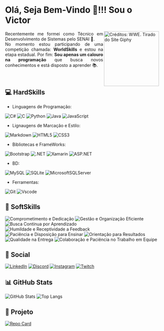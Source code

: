 # Olá, Seja Bem-Vindo 👋!!! Sou o Victor

<img align="right" alt="Créditos: WWE. Tirado do Site Giphy" height="180" src="https://media4.giphy.com/media/v1.Y2lkPTc5MGI3NjExenFkdGk5cTBqbGFrbjJkcGVhMm1qdWh4Mm5nYm10NWY0N2luNG0zNiZlcD12MV9pbnRlcm5hbF9naWZfYnlfaWQmY3Q9Zw/h3u7w8BR07IHDsnzQw/giphy.webp">
<p align="justify">
    Recentemente me formei como Técnico em Desenvolvimento de Sistemas pelo SENAI 🥽. <br/>
  No momento estou participando de uma competição chamada: <strong>WorldSkills</strong> e estou na etapa estadual. Por fim: <strong>Sou apenas um calouro na programação</strong> que busca novos conhecimentos e está disposto a aprender 📚.
</p>
<br/>







## 💻 HardSkills
- Linguagens de Programação:

![C#](https://img.shields.io/badge/C%23-5C2D91?style=for-the-badge&logo=c-sharp&logoColor=white)
![C](https://img.shields.io/badge/C-00599C?style=for-the-badge&logo=c&logoColor=white)
![Python](https://img.shields.io/badge/python-3670A0?style=for-the-badge&logo=python&logoColor=ffdd54)
![Java](https://img.shields.io/badge/java-%23ED8B00.svg?style=for-the-badge&logo=openjdk&logoColor=white)
![JavaScript](https://img.shields.io/badge/JavaScript-F7DF1E?style=for-the-badge&logo=javascript&logoColor=black)

- Lignaugens de Marcação e Estilo:

![Markdown](https://img.shields.io/badge/Markdown-000?style=for-the-badge&logo=markdown)
![HTML5](https://img.shields.io/badge/HTML5-E34F26?style=for-the-badge&logo=html5&logoColor=white)
![CSS3](https://img.shields.io/badge/CSS3-1572B6?style=for-the-badge&logo=css3&logoColor=white)

- Bibliotecas e FrameWorks:

![Bootstrap](https://img.shields.io/badge/-boostrap-0D1117?style=for-the-badge&logo=bootstrap&labelColor=0D1117)
![.NET](https://img.shields.io/badge/.NET-5C2D91?style=for-the-badge&logo=.net&logoColor=white)
![Xamarin](https://img.shields.io/badge/Xamarin-blue?style=for-the-badge&logo=xamarin&logoColor=3498db)
![ASP.NET](https://img.shields.io/badge/ASP.NET-5C2D91?style=for-the-badge&logo=.net&logoColor=white)

- BD:

![MySQL](https://img.shields.io/badge/MySQL-3670A0?style=for-the-badge&logo=mysql&logoColor=white)
![SQLite](https://img.shields.io/badge/SQLite-000?style=for-the-badge&logo=sqlite&logoColor=White)
![MicrosoftSQLServer](https://img.shields.io/badge/%20SQL%20Server-CC2927?style=for-the-badge&logo=microsoft%20sql%20server&logoColor=white)

- Ferramentas:

![Git](https://img.shields.io/badge/GIT-E44C30?style=for-the-badge&logo=git&logoColor=white)
![Vscode](https://img.shields.io/badge/Vscode-007ACC?style=for-the-badge&logo=visual-studio-code&logoColor=white)





## 📝 SoftSkills
![Comprometimento e Dedicação](https://img.shields.io/badge/Comprometimento%20e%20Dedicação-E8E8E8?style=for-the-badge&logo=target&logoColor=E94D5F)
![Gestão e Organização Eficiente](https://img.shields.io/badge/Gestão%20e%20Organização%20Eficiente-E8E8E8?style=for-the-badge&logo=target&logoColor=E94D5F)
![Busca Contínua por Aprendizado](https://img.shields.io/badge/Busca%20Contínua%20por%20Aprendizado-E8E8E8?style=for-the-badge&logo=target&logoColor=E94D5F)
![Humildade e Receptividade a Feedback](https://img.shields.io/badge/Humildade%20e%20Receptividade%20a%20Feedback-E8E8E8?style=for-the-badge&logo=target&logoColor=E94D5F)
![Paciência e Disposição para Ensinar](https://img.shields.io/badge/Paciência%20e%20Disposição%20para%20Ensinar-E8E8E8?style=for-the-badge&logo=target&logoColor=E94D5F)
![Orientação para Resultados](https://img.shields.io/badge/Orientação%20para%20Resultados-E8E8E8?style=for-the-badge&logo=target&logoColor=E94D5F)
![Qualidade na Entrega](https://img.shields.io/badge/Qualidade%20na%20Entrega-E8E8E8?style=for-the-badge&logo=target&logoColor=E94D5F)
![Colaboração e Paciência no Trabalho em Equipe](https://img.shields.io/badge/Colaboração%20e%20Paciência%20no%20Trabalho%20em%20Equipe-E8E8E8?style=for-the-badge&logo=target&logoColor=E94D5F)


## 📱 Social 

[![LinkedIn](https://img.shields.io/badge/LinkedIn-black?style=for-the-badge&logo=linkedin&logoColor=49afdf)](https://www.linkedin.com/in/victor-hugo-mendes-sforne-45b3a827b/)
[![Discord](https://img.shields.io/badge/Discord-black?style=for-the-badge&logo=discord&logoColor=49afdf)](https://discord.com/channels/@cleitinsfor_a/)
[![Instagram](https://img.shields.io/badge/-Instagram-black?style=for-the-badge&logo=instagram&logoColor=49afdf)](https://www.instagram.com/victormsforne/)
[![Twitch](https://img.shields.io/badge/Twitch-black?style=for-the-badge&logo=Twitch&logoColor=49afdf)](https://www.twitch.tv/CleitinSfor_A)


## 📊 GitHub Stats


![GitHub Stats](https://github-readme-stats.vercel.app/api?username=VictorHMSforne&theme=transparent&bg_color=&border_color=30A3DC&show_icons=true&icon_color=30A3DC&title_color=E94D5F&text_color=FFF)
![Top Langs](https://github-readme-stats-git-masterrstaa-rickstaa.vercel.app/api/top-langs/?username=VictorHMSforne&theme=transparent&layout=compact&bg_color=&border_color=30A3DC&title_color=E94D5F&text_color=FFF)

## 📌 Projeto

[![Repo Card](https://github-readme-stats.vercel.app/api/pin/?username=VictorHMSforne&repo=TccCapinha-Senai&theme=transparent&bg_color=&border_color=30A3DC&show_icons=true&icon_color=30A3DC&title_color=E94D5F&text_color=FFF)](https://github.com/SEUUSERNAME/SEUREPOSITORIO)



